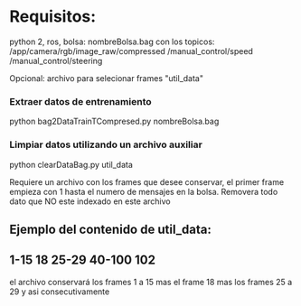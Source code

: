 # Requisitos:
python 2, ros, bolsa:
nombreBolsa.bag con los topicos:
	/app/camera/rgb/image_raw/compressed
	/manual_control/speed
	/manual_control/steering

Opcional: archivo para selecionar frames "util_data"

### Extraer datos de entrenamiento
python bag2DataTrainTCompresed.py nombreBolsa.bag

### Limpiar datos utilizando un archivo auxiliar
python clearDataBag.py util_data

Requiere un archivo con los frames que desee conservar,
el primer frame empieza con 1 hasta el numero de mensajes en la bolsa.
Removera todo dato que NO este indexado en este archivo 

Ejemplo del contenido de util_data:
-------------------------
1-15
18
25-29
40-100
102
-------------------------

el archivo conservará los frames
1 a 15
mas el frame 18
mas los frames 25 a 29
y asi consecutivamente


